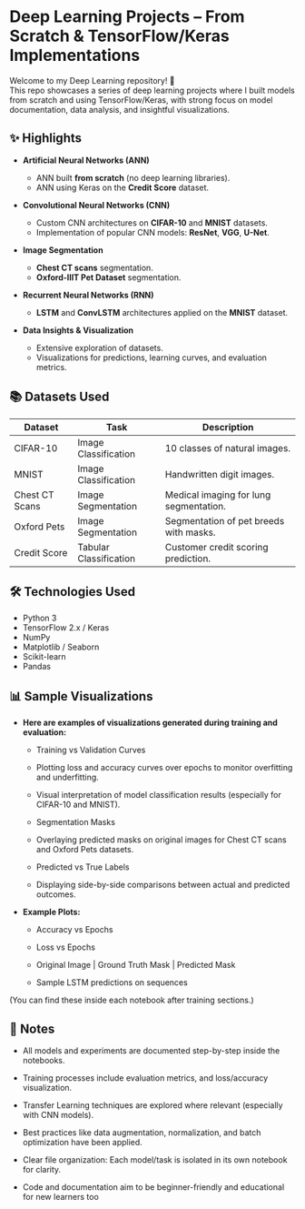 # Deep Learning Projects – From Scratch & TensorFlow/Keras Implementations

Welcome to my Deep Learning repository! 🚀  
This repo showcases a series of deep learning projects where I built models from scratch and using TensorFlow/Keras, with strong focus on model documentation, data analysis, and insightful visualizations.

## ✨ Highlights

- **Artificial Neural Networks (ANN)**
  - ANN built **from scratch** (no deep learning libraries).
  - ANN using Keras on the **Credit Score** dataset.

- **Convolutional Neural Networks (CNN)**
  - Custom CNN architectures on **CIFAR-10** and **MNIST** datasets.
  - Implementation of popular CNN models: **ResNet**, **VGG**, **U-Net**.

- **Image Segmentation**
  - **Chest CT scans** segmentation.
  - **Oxford-IIIT Pet Dataset** segmentation.

- **Recurrent Neural Networks (RNN)**
  - **LSTM** and **ConvLSTM** architectures applied on the **MNIST** dataset.

- **Data Insights & Visualization**
  - Extensive exploration of datasets.
  - Visualizations for predictions, learning curves, and evaluation metrics.

## 📚 Datasets Used

| Dataset         | Task                  | Description                                |
|-----------------|------------------------|--------------------------------------------|
| CIFAR-10        | Image Classification    | 10 classes of natural images.             |
| MNIST           | Image Classification    | Handwritten digit images.                 |
| Chest CT Scans  | Image Segmentation      | Medical imaging for lung segmentation.    |
| Oxford Pets     | Image Segmentation      | Segmentation of pet breeds with masks.    |
| Credit Score    | Tabular Classification  | Customer credit scoring prediction.       |

## 🛠 Technologies Used

- Python 3
- TensorFlow 2.x / Keras
- NumPy
- Matplotlib / Seaborn
- Scikit-learn
- Pandas

## 📊 Sample Visualizations
- **Here are examples of visualizations generated during training and evaluation:**

  - Training vs Validation Curves
  
  - Plotting loss and accuracy curves over epochs to monitor overfitting and underfitting.
  
  - Visual interpretation of model classification results (especially for CIFAR-10 and MNIST).
  
  - Segmentation Masks
  
  - Overlaying predicted masks on original images for Chest CT scans and Oxford Pets datasets.
  
  - Predicted vs True Labels
  
  - Displaying side-by-side comparisons between actual and predicted outcomes.

- **Example Plots:**

  - Accuracy vs Epochs
  
  - Loss vs Epochs
  
  - Original Image | Ground Truth Mask | Predicted Mask
  
  - Sample LSTM predictions on sequences

(You can find these inside each notebook after training sections.)

## 🧠 Notes
- All models and experiments are documented step-by-step inside the notebooks.

- Training processes include evaluation metrics, and loss/accuracy visualization.

- Transfer Learning techniques are explored where relevant (especially with CNN models).

- Best practices like data augmentation, normalization, and batch optimization have been applied.

- Clear file organization: Each model/task is isolated in its own notebook for clarity.

- Code and documentation aim to be beginner-friendly and educational for new learners too
